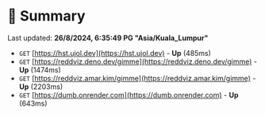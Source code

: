 # 📖 Summary
Last updated: **26/8/2024, 6:35:49 PG "Asia/Kuala_Lumpur"**

- `GET` [https://hst.ujol.dev](https://hst.ujol.dev) - **Up** (485ms)
- `GET` [https://reddviz.deno.dev/gimme](https://reddviz.deno.dev/gimme) - **Up** (1474ms)
- `GET` [https://reddviz.amar.kim/gimme](https://reddviz.amar.kim/gimme) - **Up** (2203ms)
- `GET` [https://dumb.onrender.com](https://dumb.onrender.com) - **Up** (643ms)
